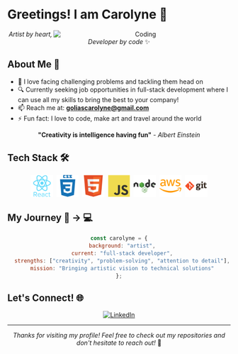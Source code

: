 # Greetings! I am Carolyne 👋


<div align="center">
  <img align="right" alt="Coding" width="400" src="https://i.pinimg.com/originals/e7/26/c7/e726c74ac081eed50feee1433d12c998.gif">
  
  *Artist by heart, Developer by code* ✨

</div>

## About Me 💫

- 🌱 I love facing challenging problems and tackling them head on
- 🔍 Currently seeking job opportunities in full-stack development where I can use all my skills to bring the best to your company!
- 📫 Reach me at: **goliascarolyne@gmail.com**
- ⚡ Fun fact: I love to code, make art and travel around the world

<div align="center">
  
  **"Creativity is intelligence having fun"** - *Albert Einstein*
  
</div>

## Tech Stack 🛠️

<div align="center">
  <img src="https://github.com/devicons/devicon/blob/master/icons/react/react-original-wordmark.svg" title="React" alt="React" width="50" height="50"/>&nbsp;
  <img src="https://github.com/devicons/devicon/blob/master/icons/css3/css3-plain-wordmark.svg" title="CSS3" alt="CSS" width="50" height="50"/>&nbsp;
  <img src="https://github.com/devicons/devicon/blob/master/icons/html5/html5-original.svg" title="HTML5" alt="HTML" width="50" height="50"/>&nbsp;
  <img src="https://github.com/devicons/devicon/blob/master/icons/javascript/javascript-original.svg" title="JavaScript" alt="JavaScript" width="50" height="50"/>&nbsp;
  <img src="https://github.com/devicons/devicon/blob/master/icons/nodejs/nodejs-original-wordmark.svg" title="NodeJS" alt="NodeJS" width="50" height="50"/>&nbsp;
  <img src="https://github.com/devicons/devicon/blob/master/icons/amazonwebservices/amazonwebservices-plain-wordmark.svg" title="AWS" alt="AWS" width="50" height="50"/>&nbsp;
  <img src="https://github.com/devicons/devicon/blob/master/icons/git/git-original-wordmark.svg" title="Git" alt="Git" width="50" height="50"/>
</div>

## My Journey 🎨 → 💻

<div align="center">
  
  ```javascript
  const carolyne = {
    background: "artist",
    current: "full-stack developer",
    strengths: ["creativity", "problem-solving", "attention to detail"],
    mission: "Bringing artistic vision to technical solutions"
  };
  ```
  
</div>

## Let's Connect! 🌐

<div align="center">
  
  [![LinkedIn](https://img.shields.io/badge/LinkedIn-0077B5?style=for-the-badge&logo=linkedin&logoColor=white)](https://linkedin.com/in/golias-carolyne)
 
  
</div>

---

<div align="center">
  

  
  *Thanks for visiting my profile! Feel free to check out my repositories and don't hesitate to reach out!* 💜
  
</div>
